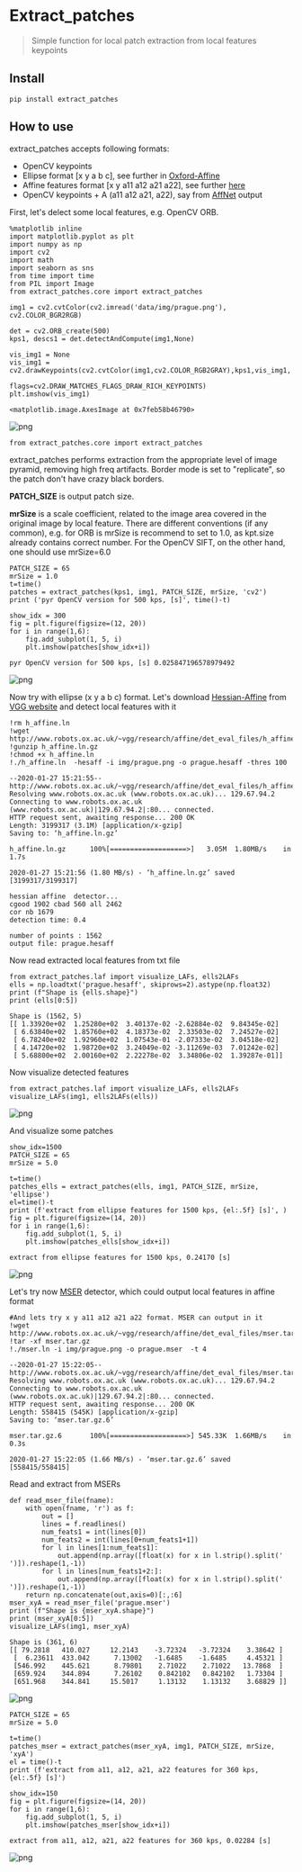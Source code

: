 # Extract_patches
> Simple function for local patch extraction from local features keypoints


## Install

`pip install extract_patches`

## How to use

extract_patches accepts following formats:

 - OpenCV keypoints
 - Ellipse format \[x y a b c\], see further in [Oxford-Affine](http://www.robots.ox.ac.uk/~vgg/research/affine/detectors.html#binaries)
 - Affine features format [x y a11 a12 a21 a22], see further [here](https://www.vlfeat.org/overview/frame.html) 
 - OpenCV keypoints + A (a11 a12 a21, a22), say from [AffNet](https://github.com/ducha-aiki/affnet/) output

First, let's delect some local features, e.g. OpenCV ORB.

```
%matplotlib inline
import matplotlib.pyplot as plt
import numpy as np
import cv2
import math
import seaborn as sns
from time import time
from PIL import Image
from extract_patches.core import extract_patches

img1 = cv2.cvtColor(cv2.imread('data/img/prague.png'), cv2.COLOR_BGR2RGB)

det = cv2.ORB_create(500)
kps1, descs1 = det.detectAndCompute(img1,None)

vis_img1 = None
vis_img1 = cv2.drawKeypoints(cv2.cvtColor(img1,cv2.COLOR_RGB2GRAY),kps1,vis_img1, 
                             flags=cv2.DRAW_MATCHES_FLAGS_DRAW_RICH_KEYPOINTS)
plt.imshow(vis_img1)
```




    <matplotlib.image.AxesImage at 0x7feb58b46790>




![png](docs/images/output_5_1.png)


```
from extract_patches.core import extract_patches
```

extract_patches performs extraction from the appropriate level of image pyramid, removing high freq artifacts. 
Border mode is set to "replicate", so the patch don't have crazy black borders.

**PATCH_SIZE** is output patch size.

**mrSize** is a scale coefficient, related to the image area covered in the original image by local feature.
There are different conventions (if any common), e.g. for ORB is mrSize is recommend to set to 1.0, as kpt.size already contains correct number. For the OpenCV SIFT, on the other hand, one should use mrSize=6.0

```
PATCH_SIZE = 65
mrSize = 1.0
t=time()
patches = extract_patches(kps1, img1, PATCH_SIZE, mrSize, 'cv2')
print ('pyr OpenCV version for 500 kps, [s]', time()-t)

show_idx = 300
fig = plt.figure(figsize=(12, 20))
for i in range(1,6):
    fig.add_subplot(1, 5, i) 
    plt.imshow(patches[show_idx+i])
```

    pyr OpenCV version for 500 kps, [s] 0.025847196578979492



![png](docs/images/output_8_1.png)


Now try with ellipse (x y a b c) format. Let's download [Hessian-Affine](http://www.robots.ox.ac.uk/~vgg/research/affine/det_eval_files/mikolajczyk_ijcv2004.pdf) from [VGG website](http://www.robots.ox.ac.uk/~vgg/research/affine/detectors.html#binaries) and detect local features with it


```
!rm h_affine.ln
!wget http://www.robots.ox.ac.uk/~vgg/research/affine/det_eval_files/h_affine.ln.gz
!gunzip h_affine.ln.gz
!chmod +x h_affine.ln
!./h_affine.ln  -hesaff -i img/prague.png -o prague.hesaff -thres 100
```

    --2020-01-27 15:21:55--  http://www.robots.ox.ac.uk/~vgg/research/affine/det_eval_files/h_affine.ln.gz
    Resolving www.robots.ox.ac.uk (www.robots.ox.ac.uk)... 129.67.94.2
    Connecting to www.robots.ox.ac.uk (www.robots.ox.ac.uk)|129.67.94.2|:80... connected.
    HTTP request sent, awaiting response... 200 OK
    Length: 3199317 (3.1M) [application/x-gzip]
    Saving to: ‘h_affine.ln.gz’
    
    h_affine.ln.gz      100%[===================>]   3.05M  1.80MB/s    in 1.7s    
    
    2020-01-27 15:21:56 (1.80 MB/s) - ‘h_affine.ln.gz’ saved [3199317/3199317]
    
    hessian affine  detector...
    cgood 1902 cbad 560 all 2462
    cor nb 1679
    detection time: 0.4
    
    number of points : 1562
    output file: prague.hesaff


Now read extracted local features from txt file

```
from extract_patches.laf import visualize_LAFs, ells2LAFs
ells = np.loadtxt('prague.hesaff', skiprows=2).astype(np.float32)
print (f"Shape is {ells.shape}")
print (ells[0:5])
```

    Shape is (1562, 5)
    [[ 1.33920e+02  1.25280e+02  3.40137e-02 -2.62884e-02  9.84345e-02]
     [ 6.63840e+02  1.85760e+02  4.18373e-02  2.33503e-02  7.24527e-02]
     [ 6.78240e+02  1.92960e+02  1.07543e-01 -2.07333e-02  3.04518e-02]
     [ 4.14720e+02  1.98720e+02  3.24049e-02 -3.11269e-03  7.01242e-02]
     [ 5.68800e+02  2.00160e+02  2.22278e-02  3.34806e-02  1.39287e-01]]


Now visualize detected features

```
from extract_patches.laf import visualize_LAFs, ells2LAFs
visualize_LAFs(img1, ells2LAFs(ells))
```


![png](docs/images/output_14_0.png)


And visualize some patches

```
show_idx=1500
PATCH_SIZE = 65
mrSize = 5.0

t=time()
patches_ells = extract_patches(ells, img1, PATCH_SIZE, mrSize, 'ellipse')
el=time()-t
print (f'extract from ellipse features for 1500 kps, {el:.5f} [s]', )
fig = plt.figure(figsize=(14, 20))
for i in range(1,6):
    fig.add_subplot(1, 5, i) 
    plt.imshow(patches_ells[show_idx+i])

```

    extract from ellipse features for 1500 kps, 0.24170 [s]



![png](docs/images/output_16_1.png)


Let's try now [MSER](http://cmp.felk.cvut.cz/~matas/papers/matas-bmvc02.pdf) detector, which could output local features in affine format

```
#And lets try x y a11 a12 a21 a22 format. MSER can output in it
!wget http://www.robots.ox.ac.uk/~vgg/research/affine/det_eval_files/mser.tar.gz
!tar -xf mser.tar.gz
!./mser.ln -i img/prague.png -o prague.mser  -t 4
```

    --2020-01-27 15:22:05--  http://www.robots.ox.ac.uk/~vgg/research/affine/det_eval_files/mser.tar.gz
    Resolving www.robots.ox.ac.uk (www.robots.ox.ac.uk)... 129.67.94.2
    Connecting to www.robots.ox.ac.uk (www.robots.ox.ac.uk)|129.67.94.2|:80... connected.
    HTTP request sent, awaiting response... 200 OK
    Length: 558415 (545K) [application/x-gzip]
    Saving to: ‘mser.tar.gz.6’
    
    mser.tar.gz.6       100%[===================>] 545.33K  1.66MB/s    in 0.3s    
    
    2020-01-27 15:22:05 (1.66 MB/s) - ‘mser.tar.gz.6’ saved [558415/558415]
    


Read and extract from MSERs 

```
def read_mser_file(fname):
    with open(fname, 'r') as f:
        out = []
        lines = f.readlines()
        num_feats1 = int(lines[0])
        num_feats2 = int(lines[0+num_feats1+1])
        for l in lines[1:num_feats1]:
            out.append(np.array([float(x) for x in l.strip().split(' ')]).reshape(1,-1))
        for l in lines[num_feats1+2:]:
            out.append(np.array([float(x) for x in l.strip().split(' ')]).reshape(1,-1))
    return np.concatenate(out,axis=0)[:,:6]
mser_xyA = read_mser_file('prague.mser')
print (f"Shape is {mser_xyA.shape}")
print (mser_xyA[0:5])
visualize_LAFs(img1, mser_xyA)
```

    Shape is (361, 6)
    [[ 79.2818   410.027     12.2143    -3.72324   -3.72324    3.38642 ]
     [  6.23611  433.042      7.13002   -1.6485    -1.6485     4.45321 ]
     [546.992    445.621      8.79801    2.71022    2.71022   13.7868  ]
     [659.924    344.894      7.26102    0.842102   0.842102   1.73304 ]
     [651.968    344.841     15.5017     1.13132    1.13132    3.68829 ]]



![png](docs/images/output_20_1.png)


```
PATCH_SIZE = 65
mrSize = 5.0

t=time()
patches_mser = extract_patches(mser_xyA, img1, PATCH_SIZE, mrSize, 'xyA')
el = time()-t
print (f'extract from a11, a12, a21, a22 features for 360 kps, {el:.5f} [s]')

show_idx=150
fig = plt.figure(figsize=(14, 20))
for i in range(1,6):
    fig.add_subplot(1, 5, i) 
    plt.imshow(patches_mser[show_idx+i])
```

    extract from a11, a12, a21, a22 features for 360 kps, 0.02284 [s]



![png](docs/images/output_21_1.png)

